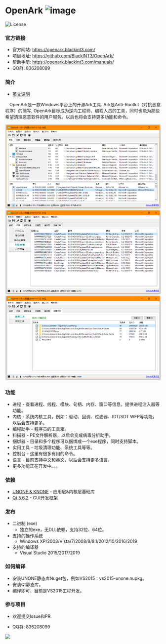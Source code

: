 # OpenArk ![image](resources/logo.png)

![License](https://img.shields.io/badge/License-LGPL-green.svg)

### 官方链接
* 官方网站: https://openark.blackint3.com/
* 项目地址: https://github.com/BlackINT3/OpenArk/
* 帮助手册: https://openark.blackint3.com/manuals/
* QQ群: 836208099

### 简介
* [英文说明](https://github.com/BlackINT3/OpenArk/blob/master/README.md)

&ensp;&ensp;OpenArk是一款Windows平台上的开源Ark工具. Ark是Anti-Rootkit（对抗恶意程序）的简写, OpenArk目标成为逆向工程师、编程人员的工具，同时也能为那些希望清理恶意软件的用户服务。以后也将会支持更多功能和命令。

![image](resources/snapshot-zh-01.png)
![image](resources/snapshot-zh-02.png)
![image](resources/snapshot-zh-03.png)

### 功能
* 进程 - 查看进程、线程、模块、句柄、内存、窗口等信息，提供进程注入器等功能。
* 内核 - 系统内核工具，例如：驱动、回调、过滤器、IDT/SDT WFP等功能，以后会支持更多。
* 编程助手 - 程序员的工具箱。
* 扫描器 - PE文件解析器，以后会变成病毒分析助手。
* 捆绑器 - 目录和多个程序可以捆绑成一个exe程序，同时支持脚本。
* 实用工具 - 垃圾清理功能、系统工具等等。
* 控制台 - 这里有很多有用的命令。
* 语言 - 目前支持中文和英文，以后会支持更多语言。
* 更多功能正在开发中。。。

### 依赖
* [UNONE & KNONE](https://github.com/BlackINT3/none) - 应用层&内核层基础库
* [Qt 5.6.2](https://download.qt.io/official_releases/qt/5.6/5.6.2/)  - GUI开发框架

### 发布
* 二进制 (exe)
  * 独立的exe，无DLL依赖，支持32位、64位。
* 支持的操作系统
  * Windows XP/2003/Vista/7/2008/8/8.1/2012/10/2016/2019
* 支持的编译器
  * Visual Studio 2015/2017/2019

### 如何编译
* 安装UNONE静态库Nuget包，例如VS2015：vs2015-unone.nupkg。
* 安装Qt静态库。
* 编译即可，目前是VS2015工程开发。

### 参与项目
  * 欢迎提交Issue和PR.

  * QQ群: 836208099

  ![](doc/resources/qq-qun.png)